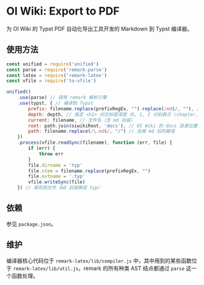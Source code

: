 # OI Wiki: Export to PDF

为 OI Wiki 的 Typst PDF 自动化导出工具开发的 Markdown 到 Typst 编译器。

## 使用方法

```js
const unified = require('unified')
const parse = require('remark-parse')
const latex = require('remark-latex')
const vfile = require('to-vfile')

unified()
	.use(parse) // 调用 remark 解析引擎
	.use(typst, { // 编译到 Typst
		prefix: filename.replace(prefixRegEx, "").replace(/md$/, ""), // 文件名（不含 md 后缀）
		depth: depth, // 指定 <h1> 对应标题深度（0, 1, 2 分别表示 \chapter, \section, \subsection），用于全书的结构组织
		current: filename, // 文件名（含 md 后缀）
		root: path.join(oiwikiRoot, 'docs'), // OI Wiki 的 docs 目录位置
		path: filename.replace(/\.md$/, "/") // 去掉 md 后的路径
	})
	.process(vfile.readSync(filename), function (err, file) {
		if (err) {
			throw err
		}
		file.dirname = 'typ'
		file.stem = filename.replace(prefixRegEx, "")
		file.extname = '.typ'
		vfile.writeSync(file)
	}) // 保存到文件（md 后缀换成 typ）
```

## 依赖

参见 `package.json`。

## 维护

编译器核心代码位于 `remark-latex/lib/compiler.js` 中，其中用到的某些函数位于 `remark-latex/lib/util.js`。remark 的所有种类 AST 结点都通过 `parse` 这一个函数处理。
